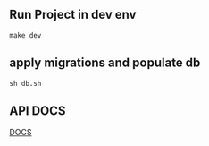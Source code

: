 ## Run Project in dev env 

`make dev`

## apply migrations and populate db
`sh db.sh`

## API DOCS
[DOCS](https://documenter.getpostman.com/view/15860858/2s847FvEFF)
